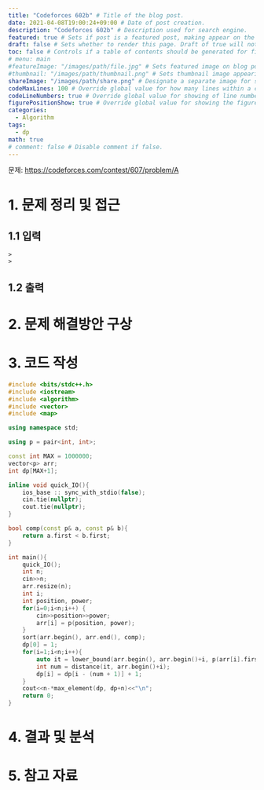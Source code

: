 ```yaml
---
title: "Codeforces 602b" # Title of the blog post.
date: 2021-04-08T19:00:24+09:00 # Date of post creation.
description: "Codeforces 602b" # Description used for search engine.
featured: true # Sets if post is a featured post, making appear on the home page side bar.
draft: false # Sets whether to render this page. Draft of true will not be rendered.
toc: false # Controls if a table of contents should be generated for first-level links automatically.
# menu: main
#featureImage: "/images/path/file.jpg" # Sets featured image on blog post.
#thumbnail: "/images/path/thumbnail.png" # Sets thumbnail image appearing inside card on homepage.
shareImage: "/images/path/share.png" # Designate a separate image for social media sharing.
codeMaxLines: 100 # Override global value for how many lines within a code block before auto-collapsing.
codeLineNumbers: true # Override global value for showing of line numbers within code block.
figurePositionShow: true # Override global value for showing the figure label.
categories:
  - Algorithm
tags:
  - dp
math: true
# comment: false # Disable comment if false.
---
```


문제: https://codeforces.com/contest/607/problem/A

# 1. 문제 정리 및 접근


## 1.1 입력
```
> 
> 
```


## 1.2 출력



# 2. 문제 해결방안 구상




# 3. 코드 작성

```c++
#include <bits/stdc++.h>
#include <iostream>
#include <algorithm>
#include <vector>
#include <map>

using namespace std;

using p = pair<int, int>;

const int MAX = 1000000;
vector<p> arr;
int dp[MAX+1];

inline void quick_IO(){
    ios_base :: sync_with_stdio(false);
    cin.tie(nullptr);
    cout.tie(nullptr);
}

bool comp(const p& a, const p& b){
    return a.first < b.first;
}

int main(){
    quick_IO();
    int n;
    cin>>n;
    arr.resize(n);
    int i;
    int position, power;
    for(i=0;i<n;i++) {
        cin>>position>>power;
        arr[i] = p(position, power);
    }
    sort(arr.begin(), arr.end(), comp);
    dp[0] = 1;
    for(i=1;i<n;i++){
        auto it = lower_bound(arr.begin(), arr.begin()+i, p(arr[i].first-arr[i].second, 0), comp);
        int num = distance(it, arr.begin()+i);
        dp[i] = dp[i - (num + 1)] + 1;
    }
    cout<<n-*max_element(dp, dp+n)<<"\n";
    return 0;
}
```


# 4. 결과 및 분석


# 5. 참고 자료